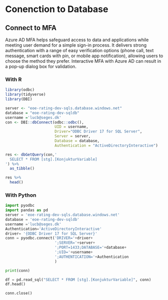 # Conenction to Database

## Connect to MFA

Azure AD MFA helps safeguard access to data and applications while meeting user demand for a simple sign-in process. It delivers strong authentication with a range of easy verification options (phone call, text message, smart cards with pin, or mobile app notification), allowing users to choose the method they prefer. Interactive MFA with Azure AD can result in a pop-up dialog box for validation.

### With R

```r
library(odbc)
library(tidyverse)
library(DBI)

server <- "eoe-rating-dev-sqls.database.windows.net"
database = "eoe-rating-dev-sqldb"
username ='lucb@seges.dk'
con <- DBI::dbConnect(odbc::odbc(), 
                      UID = username,
                      Driver="ODBC Driver 17 for SQL Server",
                      Server = server,
                      Database = database,
                      Authentication = "ActiveDirectoryInteractive")

res <- dbGetQuery(con,'
  SELECT * FROM [stg].[KonjukturVariable]
') %>% 
  as_tibble()

res %>% 
  head()
```

### With Python

```python
import pyodbc
import pandas as pd
server = 'eoe-rating-dev-sqls.database.windows.net'
database = 'eoe-rating-dev-sqldb'
username ='lucb@seges.dk'
Authentication='ActiveDirectoryInteractive'
driver= '{ODBC Driver 17 for SQL Server}'
conn = pyodbc.connect('DRIVER='+driver+
                      ';SERVER='+server+
                      ';PORT=1433;DATABASE='+database+
                      ';UID='+username+
                      ';AUTHENTICATION='+Authentication
                      )

print(conn)

df = pd.read_sql("SELECT * FROM [stg].[KonjukturVariable]", conn) 
df.head()

conn.close()
```